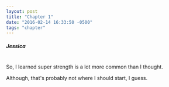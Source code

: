 ```yaml
---
layout: post
title: "Chapter 1"
date: "2016-02-14 16:33:50 -0500"
tags: "chapter"
---
```


##### Jessica  
&nbsp;   
So, I learned super strength is a lot more common than I thought.

Although, that's probably not where I should start, I guess.
